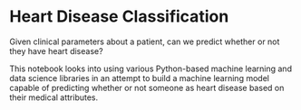# Heart Disease Classification
Given clinical parameters about a patient, can we predict whether or not they have heart disease?

This notebook looks into using various Python-based machine learning and data science libraries in an attempt to build a machine learning model capable of predicting whether or not someone as heart disease based on their medical attributes.
